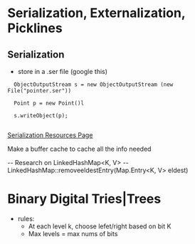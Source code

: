 # Serialization, Externalization, Picklines

## Serialization

- store in a .ser file (google this)

``` 
  ObjectOutputStream s = new ObjectOutputStream (new File("pointer.ser"))
  
  Point p = new Point()l
  
  s.writeObject(p);
  
```

[Serialization Resources Page](https://www.tutorialspoint.com/java/java_serialization.htm)

Make a buffer cache to cache all the info needed 

-- Research on LinkedHashMap<K, V>
-- LinkedHashMap::removeeldestEntry(Map.Entry<K, V> eldest)



# Binary Digital Tries|Trees
- rules:
  - At each level k, choose lefet/right based on bit K
  - Max levels = max nums of bits


















